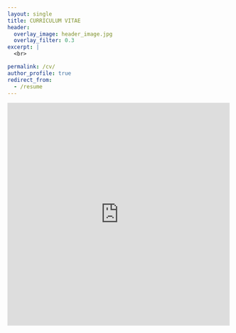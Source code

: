 ```yaml
---
layout: single
title: CURRICULUM VITAE
header:
  overlay_image: header_image.jpg
  overlay_filter: 0.3
excerpt: |
  <br>

permalink: /cv/
author_profile: true
redirect_from:
  - /resume
---
```


<embed src="https://alcantarar.github.io/files/Alcantara_CV.pdf" width="500" height="500" type='application/pdf'>
